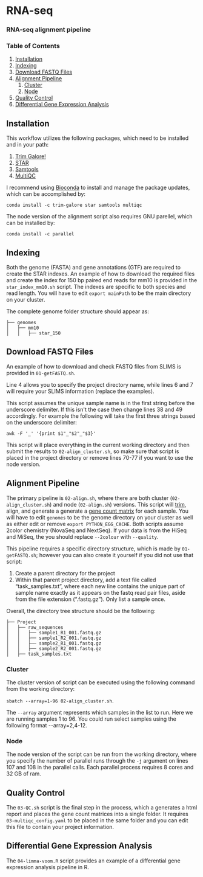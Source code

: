 # RNA-seq
### RNA-seq alignment pipeline

### Table of Contents

1. [Installation](https://github.com/ben-laufer/RNA-seq#installation)
2. [Indexing](https://github.com/ben-laufer/RNA-seq#indexing)
3. [Download FASTQ Files](https://github.com/ben-laufer/RNA-seq#download-fastq-files)
4. [Alignment Pipeline](https://github.com/ben-laufer/RNA-seq#main-pipeline)
   1. [Cluster](https://github.com/ben-laufer/RNA-seq#cluster)
   2. [Node](https://github.com/ben-laufer/RNA-seq#node)
5. [Quality Control](https://github.com/ben-laufer/RNA-seq#quality-control)
5. [Differential Gene Expression Analysis](https://github.com/ben-laufer/RNA-seq#differential-gene-expression-analysis)

## Installation

This workflow utilizes the following packages, which need to be installed and in your path:
1. [Trim Galore!](https://github.com/FelixKrueger/TrimGalore)
2. [STAR](https://github.com/alexdobin/STAR)
3. [Samtools](http://www.htslib.org)
4. [MultiQC](http://multiqc.info)

I recommend using [Bioconda](https://bioconda.github.io) to install and manage the package updates, which can be accomplished by:

`conda install -c trim-galore star samtools multiqc`

The node version of the alignment script also requires GNU parellel, which can be installed by:

`conda install -c parallel`

## Indexing

Both the genome (FASTA) and gene annotations (GTF) are required to create the STAR indexes. An example of how to download the required files and create the index for 150 bp paired end reads for mm10 is provided in the `star_index_mm10.sh` script. The indexes are specific to both species and read length. You will have to edit `export mainPath` to be the main directory on your cluster.

The complete genome folder structure should appear as:

```
├── genomes
│   ├── mm10
│   │   ├── star_150
```

## Download FASTQ Files

An example of how to download and check FASTQ files from SLIMS is provided in `01-getFASTQ.sh`.

Line 4 allows you to specify the project directory name, while lines 6 and 7 will require your SLIMS information (replace the examples).

This script assumes the unique sample name is in the first string before the underscore delimiter. If this isn't the case then change lines 38 and 49 accordingly. For example the following will take the first three strings based on the underscore delimiter:

`awk -F '_' '{print $1"_"$2"_"$3}'`

This script will place everything in the current working directory and then submit the results to `02-align_cluster.sh`, so make sure that script is placed in the project directory or remove lines 70-77 if you want to use the node version.

## Alignment Pipeline

The primary pipeline is `02-align.sh`, where there are both cluster (`02-align_cluster.sh`) and node (`02-align.sh`) versions. This script will [trim](https://github.com/alexdobin/STAR/issues/455#issuecomment-407539412), align, and generate a generate a [gene count matrix](https://www.biostars.org/p/218995/) for each sample. You will have to edit `genomes` to be the genome directory on your cluster as well as either edit or remove `export PYTHON_EGG_CACHE`. Both scripts assume 2color chemistry (NovaSeq and NextSeq). If your data is from the HiSeq and MiSeq, the you should replace `--2colour` with `--quality`.

This pipeline requires a specific directory structure, which is made by `01-getFASTQ.sh`; however you can also create it yourself if you did not use that script:

1.	Create a parent directory for the project
2.	Within that parent project directory, add a text file called “task_samples.txt”, where each new line contains the unique part of sample name exactly as it appears on the fastq read pair files, aside from the file extension (“.fastq.gz”). Only list a sample once.

Overall, the directory tree structure should be the following:

```
├── Project
│   ├── raw_sequences
│   │   ├── sample1_R1_001.fastq.gz
│   │   ├── sample1_R2_001.fastq.gz
│   │   ├── sample2_R1_001.fastq.gz
│   │   ├── sample2_R2_001.fastq.gz
│   ├── task_samples.txt
```

### Cluster 

The cluster version of script can be executed using the following command from the working directory: 

`sbatch --array=1-96 02-align_cluster.sh`.

The `--array` argument represents which samples in the list to run. Here we are running samples 1 to 96. You could run select samples using the following format --array=2,4-12.

### Node

The node version of the script can be run from the working directory, where you specify the number of parallel runs through the `-j` argument on lines 107 and 108 in the parallel calls. Each parallel process requires 8 cores and 32 GB of ram. 

## Quality Control

The `03-QC.sh` script is the final step in the process, which a generates a html report and places the gene count matrices into a single folder. It requires `03-multiqc_config.yaml` to be placed in the same folder and you can edit this file to contain your project information.

## Differential Gene Expression Analysis

The `04-limma-voom.R` script provides an example of a differential gene expression analysis pipeline in R.
